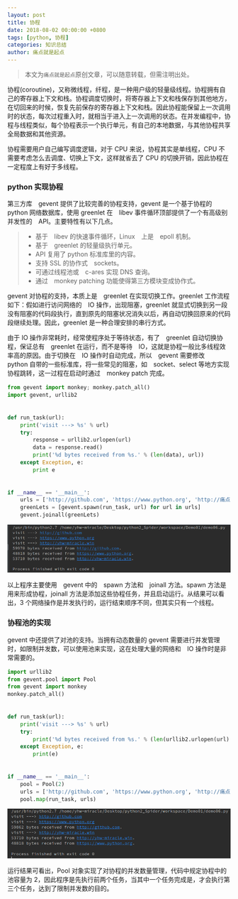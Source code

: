 ```yaml
---
layout: post
title: 协程
date: 2018-08-02 00:00:00 +0800
tags: [python, 协程]
categories: 知识总结
author: 痛点就是起点
---
```


> 本文为`痛点就是起点`原创文章，可以随意转载，但需注明出处。

协程(coroutine)，又称微线程，纤程，是一种用户级的轻量级线程。协程拥有自己的寄存器上下文和栈。协程调度切换时，将寄存器上下文和栈保存到其他地方，在切回来的时候，恢复先前保存的寄存器上下文和栈。因此协程能保留上一次调用时的状态，每次过程重入时，就相当于进入上一次调用的状态。在并发编程中，协程与线程类似，每个协程表示一个执行单元，有自己的本地数据，与其他协程共享全局数据和其他资源。

协程需要用户自己编写调度逻辑，对于 CPU 来说，协程其实是单线程，CPU 不需要考虑怎么去调度、切换上下文，这样就省去了 CPU 的切换开销，因此协程在一定程度上有好于多线程。

### python 实现协程
第三方库　gevent 提供了比较完善的协程支持，gevent 是一个基于协程的 python 网络数据库，使用 greenlet 在　libev 事件循环顶部提供了一个有高级别并发性的　API。主要特性有以下几点。

> * 基于　libev 的快速事件循环，Linux　上是　epoll 机制。
> * 基于　greenlet 的轻量级执行单元。
> * API 复用了 python 标准库里的内容。
> * 支持 SSL 的协作式　sockets。
> * 可通过线程池或　c-ares 实现 DNS 查询。
> * 通过　monkey patching 功能使得第三方模块变成协作式。

gevent 对协程的支持，本质上是　greenlet 在实现切换工作。greenlet 工作流程如下：假如进行访问网络的　IO 操作，出现阻塞，greenlet 就显式切换到另一段没有阻塞的代码段执行，直到原先的阻塞状况消失以后，再自动切换回原来的代码段继续处理。因此，greenlet 是一种合理安排的串行方式。

由于 IO 操作非常耗时，经常使程序处于等待状态，有了　greenlet 自动切换协程，保证总有　greenlet 在运行，而不是等待　IO，这就是协程一般比多线程效率高的原因。由于切换在　IO 操作时自动完成，所以　gevent 需要修改　python 自带的一些标准库，将一些常见的阻塞，如　socket、select 等地方实现协程跳转，这一过程在启动时通过　monkey patch 完成。

```python
from gevent import monkey; monkey.patch_all()
import gevent, urllib2


def run_task(url):
    print('visit ---> %s' % url)
    try:
        response = urllib2.urlopen(url)
        data = response.read()
        print('%d bytes received from %s.' % (len(data), url))
    except Exception, e:
        print e


if __name__ == '__main__':
    urls = ['http://github.com', 'https://www.python.org', 'http://痛点就是起点.win']
    greenLets = [gevent.spawn(run_task, url) for url in urls]
    gevent.joinall(greenLets)
```

![](images/2018/August/Screenshot%20from%202018-08-02%2013-12-37.png)

以上程序主要使用　gevent 中的　spawn 方法和　joinall 方法。spawn 方法是用来形成协程，joinall 方法是添加这些协程任务，并且启动运行。从结果可以看出，3 个网络操作是并发执行的，运行结束顺序不同，但其实只有一个线程。

### 协程池的实现
gevent 中还提供了对池的支持。当拥有动态数量的 gevent 需要进行并发管理时，如限制并发数，可以使用池来实现，这在处理大量的网络和　IO 操作时是非常需要的。

```python
import urllib2
from gevent.pool import Pool
from gevent import monkey
monkey.patch_all()


def run_task(url):
    print('visit ---> %s' % url)
    try:
        print('%d bytes received from %s.' % (len(urllib2.urlopen(url).read()), url))
    except Exception, e:
        print(e)


if __name__ == '__main__':
    pool = Pool(2)
    urls = ['http://github.com', 'https://www.python.org', 'http://痛点就是起点.win']
    pool.map(run_task, urls)
```

![](images/2018/August/Screenshot%20from%202018-08-02%2013-27-30.png)

运行结果可看出，Pool 对象实现了对协程的并发数量管理，代码中规定协程中的池容量为 2，因此程序是先执行前两个任务，当其中一个任务完成是，才会执行第三个任务，达到了限制并发数的目的。
